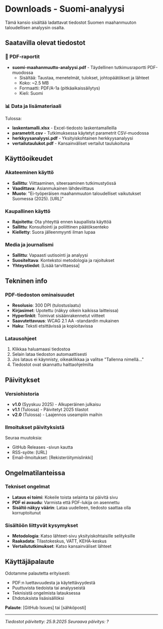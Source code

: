 # Downloads - Suomi-analyysi

Tämä kansio sisältää ladattavat tiedostot Suomen maahanmuuton taloudellisen analyysin osalta.

## Saatavilla olevat tiedostot

### 📄 PDF-raportit

- **suomi-maahanmuutto-analyysi.pdf** - Täydellinen tutkimusraportti PDF-muodossa
  - Sisältää: Taustaa, menetelmät, tulokset, johtopäätökset ja lähteet
  - Koko: ~2.5 MB
  - Formaatti: PDF/A-1a (pitkäaikaissäilytys)
  - Kieli: Suomi

### 📊 Data ja lisämateriaali

Tulossa:
- **laskentamalli.xlsx** - Excel-tiedosto laskentamalleilla
- **parametrit.csv** - Tutkimuksessa käytetyt parametrit CSV-muodossa
- **herkkyysanalyysi.pdf** - Yksityiskohtainen herkkyysanalyysi
- **vertailutaulukot.pdf** - Kansainväliset vertailut taulukoituna

## Käyttöoikeudet

### Akateeminen käyttö
- **Sallittu**: Viittaaminen, siteeraaminen tutkimustyössä
- **Vaadittava**: Asianmukainen lähdeviittaus
- **Muoto**: "Ei-työperäisen maahanmuuton taloudelliset vaikutukset Suomessa (2025). [URL]"

### Kaupallinen käyttö
- **Rajoitettu**: Ota yhteyttä ennen kaupallista käyttöä
- **Sallittu**: Konsultointi ja poliittinen päätöksenteko
- **Kielletty**: Suora jälleenmyynti ilman lupaa

### Media ja journalismi
- **Sallittu**: Vapaasti uutisointi ja analyysi
- **Suositeltava**: Kontekstoi metodologia ja rajoitukset
- **Yhteystiedot**: [Lisää tarvittaessa]

## Tekninen info

### PDF-tiedoston ominaisuudet
- **Resolusio**: 300 DPI (tulostuslaatu)
- **Kirjasimet**: Upotettu (näkyy oikein kaikissa laitteissa)
- **Hyperlinkit**: Toimivat sisäänrakennetut viitteet
- **Saavutettavuus**: WCAG 2.1 AA -standardin mukainen
- **Haku**: Teksti etsittävissä ja kopioitavissa

### Latausohjeet
1. Klikkaa haluamaasi tiedostoa
2. Selain lataa tiedoston automaattisesti
3. Jos lataus ei käynnisty, oikeaklikkaa ja valitse "Tallenna nimellä..."
4. Tiedostot ovat skannattu haittaohjelmilta

## Päivitykset

### Versiohistoria
- **v1.0** (Syyskuu 2025) - Alkuperäinen julkaisu
- **v1.1** (Tulossa) - Päivitetyt 2025 tilastot
- **v2.0** (Tulossa) - Laajennos useampiin maihin

### Ilmoitukset päivityksistä
Seuraa muutoksia:
- GitHub Releases -sivun kautta
- RSS-syöte: [URL]
- Email-ilmoitukset: [Rekisteröitymislinkki]

## Ongelmatilanteissa

### Tekniset ongelmat
- **Lataus ei toimi**: Kokeile toista selainta tai päivitä sivu
- **PDF ei avaudu**: Varmista että PDF-lukija on asennettu
- **Sisältö näkyy väärin**: Lataa uudelleen, tiedosto saattaa olla korruptoitunut

### Sisältöön liittyvät kysymykset
- **Metodologia**: Katso lähteet-sivu yksityiskohtaisille selityksille
- **Raakadata**: Tilastokeskus, VATT, KEHA-keskus
- **Vertailututkimukset**: Katso kansainväliset lähteet

## Käyttäjäpalaute

Odotamme palautetta erityisesti:
- PDF:n luettavuudesta ja käytettävyydestä
- Puuttuvista tiedoista tai analyyseistä
- Teknisistä ongelmista latauksessa
- Ehdotuksista lisäsisällöksi

**Palaute**: [GitHub Issues] tai [sähköposti]

---

*Tiedostot päivitetty: 25.9.2025*
*Seuraava päivitys: ?*
